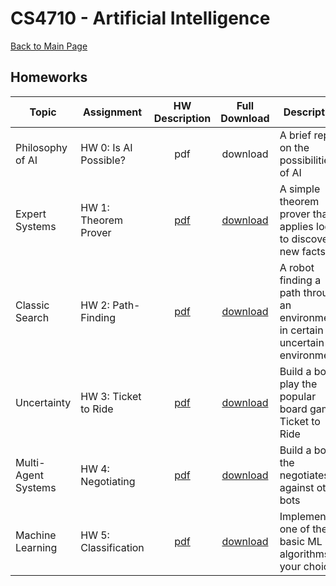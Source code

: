CS4710 - Artificial Intelligence
===============================

[Back to Main Page](../readme.html)

Homeworks
---------------------------------------

| Topic | Assignment | HW Description | Full Download | Description |
| ----- | ----- | :---: | :--------: | --------------------|
| Philosophy of AI | HW 0: Is AI Possible? | pdf | download | A brief report on the possibilities of AI |
| Expert Systems | HW 1: Theorem Prover | [pdf](hw1_TheoremProver/hw1_TheoremProver.pdf) | [download](./hw1_TheoremProver.zip) | A simple theorem prover that applies logic to discover new facts |
| Classic Search | HW 2: Path-Finding | [pdf](hw2_ProbabilisticAStar/hw2_ProbabilisticAStar.pdf) | [download](./hw2_ProbabilisticAStar.zip) | A robot finding a path through an environment in certain and uncertain environments |
| Uncertainty | HW 3: Ticket to Ride | [pdf](hw3_TicketToRide/hw3_TicketToRide.pdf) | [download](./hw3_TicketToRide.zip) | Build a bot to play the popular board game Ticket to Ride |
| Multi-Agent Systems | HW 4: Negotiating | [pdf](hw4_negotiator/hw4_negotiating.pdf) | [download](./hw4_negotiator.zip) | Build a bot the negotiates against other bots |
| Machine Learning | HW 5: Classification | [pdf](hw5_MachineLearning/hw5_machineLearning.pdf) | [download](./hw5_MachineLearning.zip) | Implement one of the basic ML algorithms of your choice |

